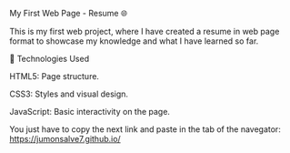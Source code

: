 My First Web Page - Resume 🌐

This is my first web project, where I have created a resume in web page format to showcase my knowledge and what I have learned so far.

🚀 Technologies Used

HTML5: Page structure.

CSS3: Styles and visual design.

JavaScript: Basic interactivity on the page.

You just have to copy the next link and paste in the tab of the navegator: https://jumonsalve7.github.io/
